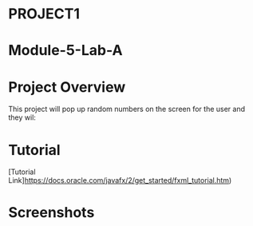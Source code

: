 # PROJECT1
# Module-5-Lab-A
# Project Overview
This project will pop up random numbers on the screen for the user and they wil:
# Tutorial
[Tutorial Link]https://docs.oracle.com/javafx/2/get_started/fxml_tutorial.htm)
# Screenshots
